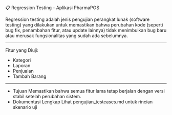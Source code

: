 📋 Regression Testing - Aplikasi PharmaPOS

Regression testing adalah jenis pengujian perangkat lunak (software testing) yang dilakukan untuk memastikan bahwa perubahan kode (seperti bug fix, penambahan fitur, atau update lainnya) tidak menimbulkan bug baru atau merusak fungsionalitas yang sudah ada sebelumnya.

---

Fitur yang Diuji: 

- Kategori
- Laporan
- Penjualan
- Tambah Barang

---
- Tujuan Memastikan bahwa semua fitur lama tetap berjalan dengan versi stabil setelah perubahan sistem.
- Dokumentasi Lengkap Lihat pengujian_testcases.md untuk rincian skenario uji
